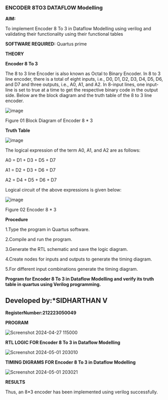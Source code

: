 ### ENCODER 8TO3 DATAFLOW Modelling

**AIM:**

To implement  Encoder 8 To 3 in Dataflow Modelling using verilog and validating their functionality using their functional tables

**SOFTWARE REQUIRED:** Quartus prime

**THEORY**

**Encoder 8 To 3**

The 8 to 3 line Encoder is also known as Octal to Binary Encoder. In 8 to 3 line encoder, there is a total of eight inputs, i.e., D0, D1, D2, D3, D4, D5, D6, and D7 and three outputs, i.e., A0, A1, and A2. In 8-input lines, one input-line is set to true at a time to get the respective binary code in the output side. Below are the block diagram and the truth table of the 8 to 3 line encoder.

![image](https://github.com/naavaneetha/ENCODER8TO3DATAFLOW/assets/154305477/0bc242c1-eb9e-4c47-afe5-30428470efc3)

Figure 01  Block Diagram of Encoder 8 * 3

**Truth Table**

![image](https://github.com/naavaneetha/ENCODER8TO3DATAFLOW/assets/154305477/35496b14-ae6e-4cd1-9abd-d6736b576575)

The logical expression of the term A0, A1, and A2 are as follows:

A0 = D1 + D3 + D5 + D7

A1 = D2 + D3 + D6 + D7

A2 = D4 + D5 + D6 + D7

Logical circuit of the above expressions is given below:

![image](https://github.com/naavaneetha/ENCODER8TO3DATAFLOW/assets/154305477/95acaee6-c873-4c75-89eb-ef09fb158053)

Figure 02  Encoder 8 * 3

**Procedure**

1.Type the program in Quartus software.

2.Compile and run the program.

3.Generate the RTL schematic and save the logic diagram.

4.Create nodes for inputs and outputs to generate the timing diagram.

5.For different input combinations generate the timing diagram.

**Program for Encoder 8 To 3 in Dataflow Modelling and verify its truth table in quartus using Verilog programming.** 

## Developed by:*SIDHARTHAN V

**RegisterNumber:212223050049**

**PROGRAM**

![Screenshot 2024-04-27 115000](https://github.com/karuniya2005/ENCODER8TO3DATAFLOW/assets/161425769/6b4ab7a6-cffa-46c0-9de1-2e0f350ab874)

**RTL LOGIC FOR Encoder 8 To 3 in Dataflow Modelling**

![Screenshot 2024-05-01 203010](https://github.com/karuniya2005/ENCODER8TO3DATAFLOW/assets/161425769/f3f7fdcf-0d03-4d6e-8743-a0edc59848c2)


**TIMING DIGRAMS FOR Encoder 8 To 3 in Dataflow Modelling**

![Screenshot 2024-05-01 203021](https://github.com/karuniya2005/ENCODER8TO3DATAFLOW/assets/161425769/75c5df0e-6de4-4aa9-a078-817b6b73ed89)

**RESULTS**

Thus, an 8*3 encoder has been implemented using verilog successfully.
